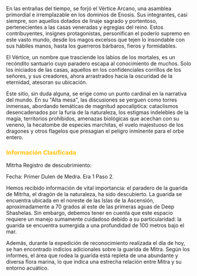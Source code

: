 En las entrañas del tiempo, se forjó el Vértice Arcano, una asamblea primordial e irremplazable en los dominios de Enosis. Sus integrantes, casi siempre, son aquellos dotados de linaje sagrado y portentoso, pertenecientes a las casas veneradas y egregias del reino. Estos contribuyentes, insignes protagonistas, personifican el poderío supremo en este vasto mundo, desde los magos excelsos que tejen lo insondable con sus hábiles manos, hasta los guerreros bárbaros, fieros y formidables.

El Vértice, un nombre que trasciende los labios de los mortales, es un recóndito santuario cuyo paradero escapa al conocimiento de muchos. Solo los iniciados de las casas, aquellos en los confidenciales corrillos de los señores, y sus creadores, ahora arrastrados hacia la oscuridad de la eternidad, atesoran su ubicación.

Este sitio, sin duda alguna, se erige como un punto cardinal en la narrativa del mundo. En su "Alta mesa", las discusiones se yerguen como torres inmensas, abordando temáticas de magnitud apocalíptica: cataclismos desencadenados por la furia de la naturaleza, los estigmas indelebles de la magia, territorios prohibidos, amenazas biológicas que acechan con su veneno, la hecatombe de especies marchitas, el vuelo majestuoso de los dragones y otros flagelos que presagian el peligro inminente para el orbe entero.

### <font color="#ffc000">Información Clasificada</font>

Mitrha
Registro de descubrimiento:

Fecha: Primer Dulen de Medra. Era 1 Paso 2.

Hemos recibido información de vital importancia: el paradero de la guarida de Mitrha, el dragón de la naturaleza, ha sido descubierto. La guarida se encuentra ubicada en el noreste de las Islas de la Ascensión, aproximadamente a 70 grados al este de las primeras aguas de Deep Shashelas. Sin embargo, debemos tener en cuenta que este espacio requiere un manejo sumamente cuidadoso debido a su particularidad: la guarida se encuentra sumergida a una profundidad de 100 metros bajo el mar.

Además, durante la expedición de reconocimiento realizada el día de hoy, se han encontrado indicios adicionales sobre la guarida de Mitra. Según los informes, el área que rodea la guarida está repleta de una abundante y diversa flora marina, lo que indica una estrecha relación entre Mitra y su entorno acuático.